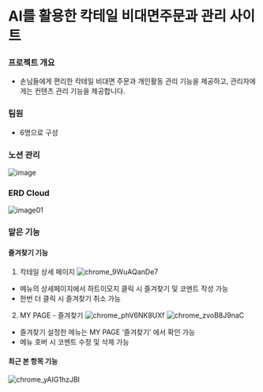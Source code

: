 # AI를 활용한 칵테일 비대면주문과 관리 사이트

### 프로젝트 개요
- 손님들에게 편리한 칵테일 비대면 주문과 개인활동 관리 기능을 제공하고, 관리자에게는 컨텐츠 관리 기능을 제공합니다.

### 팀원
- 6명으로 구성

### 노션 관리
![image](https://github.com/user-attachments/assets/2a6ac94e-7921-437c-83e5-20795826a7c8)

### ERD Cloud
![image01](https://github.com/user-attachments/assets/105ace7f-ea72-4a9b-b54b-9a6c2c6b4f89)

### 맡은 기능
#### 즐겨찾기 기능
  1) 칵테일 상세 페이지
  ![chrome_9WuAQanDe7](https://github.com/user-attachments/assets/d85de424-33c7-43ee-8f67-939abb7dd531)
  - 메뉴의 상세페이지에서 하트이모지 클릭 시 즐겨찾기 및 코멘트 작성 가능
  - 한번 더 클릭 시 즐겨찾기 취소 가능

  2) MY PAGE - 즐겨찾기
  ![chrome_phV6NK8UXf](https://github.com/user-attachments/assets/d59a64ea-ffba-4b6d-85ea-2d474ff3fe0f)
  ![chrome_zvoB8J9naC](https://github.com/user-attachments/assets/6678578c-2bfb-46c1-8cd5-3177929a4d28)
  - 즐겨찾기 설정한 메뉴는 MY PAGE ‘즐겨찾기’ 에서 확인 가능
  - 메뉴 호버 시 코멘트 수정 및 삭제 가능

#### 최근 본 항목 기능
![chrome_yAIG1hzJBl](https://github.com/user-attachments/assets/b16b3c7f-5c2f-41cb-b593-f84ac549df3e)
